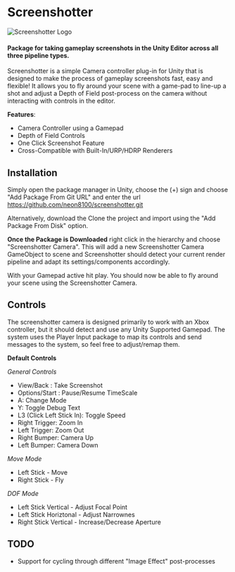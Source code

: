 # Screenshotter

![Screenshotter Logo](http://www.skatanicstudios.co.uk/wp-content/uploads/2020/04/logo.jpg)

#### Package for taking gameplay screenshots in the Unity Editor across all three pipeline types.

Screenshotter is a simple Camera controller plug-in for Unity that is designed to make the process of gameplay screenshots fast, easy and flexible! It allows you to fly around your scene with a game-pad to line-up a shot and adjust a Depth of Field post-process on the camera without interacting with controls in the editor.

**Features**:
  * Camera Controller using a Gamepad
  * Depth of Field Controls
  * One Click Screenshot Feature
  * Cross-Compatible with Built-In/URP/HDRP Renderers

## Installation
Simply open the package manager in Unity, choose the (+) sign and choose "Add Package From Git URL" and enter the url https://github.com/neon8100/screenshotter.git

Alternatively, download the Clone the project and import using the "Add Package From Disk" option. 

**Once the Package is Downloaded** right click in the hierarchy and choose "Screenshotter Camera". This will add a new Screenshotter Camera GameObject to scene and Screenshotter should detect your current render pipeline and adapt its settings/components accordingly. 

With your Gamepad active hit play. You should now be able to fly around your scene using the Screenshotter Camera.

## Controls
The screenshotter camera is designed primarily to work with an Xbox controller, but it should detect and use any Unity Supported Gamepad. The system uses the Player Input package to map its controls and send messages to the system, so feel free to adjust/remap them.

**Default Controls**

*General Controls*
 - View/Back : Take Screenshot 
 - Options/Start : Pause/Resume TimeScale
 - A: Change Mode
 - Y: Toggle Debug Text
 - L3 (Click Left Stick In): Toggle Speed 
 - Right Trigger: Zoom In
 - Left Trigger: Zoom Out
 - Right Bumper: Camera Up
 - Left Bumper: Camera Down
 
 
*Move Mode*
 - Left Stick  - Move
 - Right Stick - Fly

*DOF Mode*
- Left Stick Vertical - Adjust Focal Point
- Left Stick Horiztonal  - Adjust Narrownes
- Right Stick Vertical - Increase/Decrease Aperture

## TODO
* Support for cycling through different "Image Effect" post-processes 
